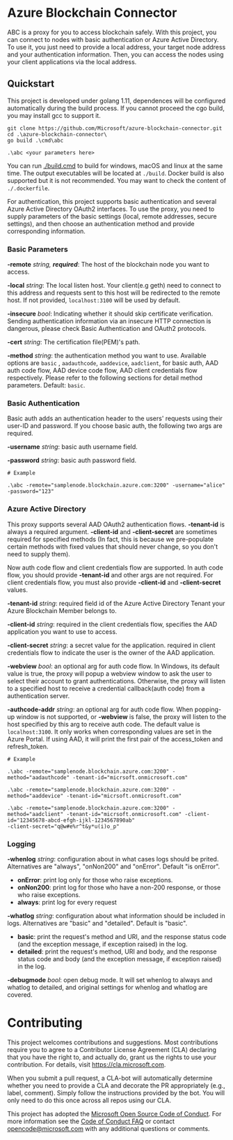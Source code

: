# Azure Blockchain Connector

ABC is a proxy for you to access blockchain safely. With this project, you can connect to nodes with basic authentication or Azure Active Directory. To use it, you just need to provide a local address, your target node address and your authentication information. Then, you can access the nodes using your client applications via the local address.

## Quickstart

This project is developed under golang 1.11, dependences will be configured automatically during the build process. If you cannot proceed the cgo build, you may install gcc to support it.

```
git clone https://github.com/Microsoft/azure-blockchain-connector.git
cd .\azure-blockchain-connector\
go build .\cmd\abc

.\abc <your parameters here>
```
You can run [./build.cmd](./build.cmd) to build for windows, macOS and linux at the same time. The output executables will be located at `./build`. Docker build is also supported but it is not recommended. You may want to check the content of `./.dockerfile`.

For authentication, this project supports basic authentication and several Azure Active Directory OAuth2 interfaces. To use the proxy, you need to supply parameters of the basic settings (local, remote addresses, secure settings), and then choose an authentication method and provide corresponding information. 

### Basic Parameters

**-remote** *string, **required***: The host of the blockchain node you want to access.

**-local** *string*: The local listen host. Your client(e.g geth) need to connect to this address and requests sent to this host will be redirected to the remote host. If not provided, `localhost:3100` will be used by default. 

**-insecure** *bool*: Indicating whether it should skip certificate verification. Sending authentication information via an insecure HTTP connection is dangerous, please check Basic Authentication and OAuth2 protocols.

**-cert** *string*: The certification file(PEM)'s path.

**-method** *string*: the authentication method you want to use. Available options are `basic` ,  `aadauthcode`, `aaddevice`, `aadclient`, for basic auth, AAD auth code flow, AAD device code flow, AAD client credentials flow respectively. Please refer to the following sections for detail method parameters. Default: `basic`.

### Basic Authentication

Basic auth adds an authentication header to the users' requests using their user-ID and password. If you choose basic auth, the following two args are required.

**-username** *string*: basic auth username field.

**-password** *string*: basic auth password field.

```shell
# Example

.\abc -remote="samplenode.blockchain.azure.com:3200" -username="alice" -password="123"
```

### Azure Active Directory

This proxy supports several AAD OAuth2 authentication flows. **-tenant-id** is always a required argument. **-client-id** and **-client-secret** are sometimes required for specified methods (In fact, this is because we pre-populate certain methods with fixed values that should never change, so you don't need to supply them). 

Now auth code flow and client credentials flow are supported. In auth code flow, you should provide **-tenant-id** and other args are not required. For client credentials flow, you must also provide **-client-id** and **-client-secret** values.

**-tenant-id** *string*: required field id of the Azure Active Directory Tenant your Azure Blockchain Member belongs to.

**-client-id** *string*: required in the client credentials flow, specifies the AAD application you want to use to access.

**-client-secret** *string*: a secret value for the application. required in client credentials flow to indicate the user is the owner of the AAD application.

**-webview** *bool*: an optional arg for auth code flow. In Windows, its default value is true, the proxy will popup a webview window to ask the user to select their account to grant authentications. Otherwise, the proxy will listen to a specified host to receive a credential callback(auth code) from a authentication server.

**-authcode-addr** *string*: an optional arg for auth code flow. When popping-up window is not supported, or **-webview** is false, the proxy will listen to the host specified by this arg to receive auth code. The default value is `localhost:3100`. It only works when corresponding values are set in the Azure Portal. If using AAD, it will print the first pair of the access_token and refresh_token.

```shell
# Example

.\abc -remote="samplenode.blockchain.azure.com:3200" -method="aadauthcode" -tenant-id="micrsoft.onmicrosoft.com"

.\abc -remote="samplenode.blockchain.azure.com:3200" -method="aaddevice" -tenant-id="micrsoft.onmicrosoft.com"

.\abc -remote="samplenode.blockchain.azure.com:3200" -method="aadclient" -tenant-id="micrsoft.onmicrosoft.com" -client-id="12345678-abcd-efgh-ijkl-1234567890ab"
-client-secret="q@w#e%r^t&y*u(i)o_p"

```

### Logging

**-whenlog** *string*: configuration about in what cases logs should be prited. Alternatives are "always", "onNon200" and "onError". Default "is onError".

- **onError**: print log only for those who raise exceptions.
- **onNon200**: print log for those who have a non-200 response, or those who raise exceptions.
- **always**: print log for every request

**-whatlog** *string*: configuration about what information should be included in logs. Alternatives are "basic" and "detailed". Default is "basic".

- **basic**: print the request's method and URI, and the response status code (and the exception message, if exception raised) in the log.
- **detailed**: print the request's method, URI and body, and the response status code and body (and the exception message, if exception raised) in the log.

**-debugmode** *bool*: open debug mode. It will set whenlog to always and whatlog to detailed, and original settings for whenlog and whatlog are covered.

# Contributing

This project welcomes contributions and suggestions.  Most contributions require you to agree to a
Contributor License Agreement (CLA) declaring that you have the right to, and actually do, grant us
the rights to use your contribution. For details, visit https://cla.microsoft.com.

When you submit a pull request, a CLA-bot will automatically determine whether you need to provide
a CLA and decorate the PR appropriately (e.g., label, comment). Simply follow the instructions
provided by the bot. You will only need to do this once across all repos using our CLA.

This project has adopted the [Microsoft Open Source Code of Conduct](https://opensource.microsoft.com/codeofconduct/).
For more information see the [Code of Conduct FAQ](https://opensource.microsoft.com/codeofconduct/faq/) or
contact [opencode@microsoft.com](mailto:opencode@microsoft.com) with any additional questions or comments.
